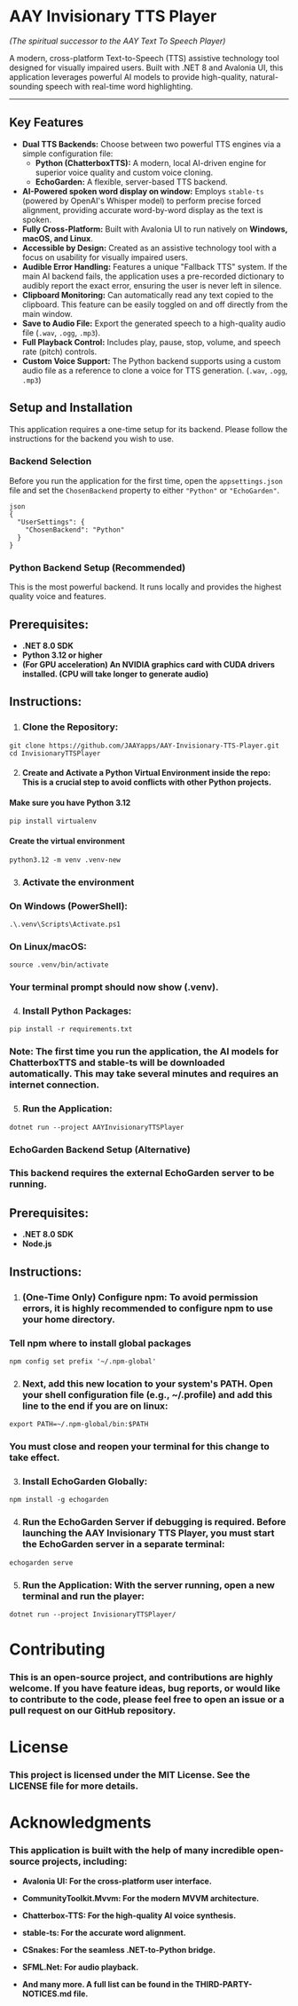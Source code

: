 # AAY Invisionary TTS Player

*(The spiritual successor to the AAY Text To Speech Player)*

A modern, cross-platform Text-to-Speech (TTS) assistive technology tool designed for visually impaired users. Built with .NET 8 and Avalonia UI, this application leverages powerful AI models to provide high-quality, natural-sounding speech with real-time word highlighting.

---

## Key Features

* **Dual TTS Backends:** Choose between two powerful TTS engines via a simple configuration file:
    * **Python (ChatterboxTTS):** A modern, local AI-driven engine for superior voice quality and custom voice cloning.
    * **EchoGarden:** A flexible, server-based TTS backend.
* **AI-Powered spoken word display on window:** Employs `stable-ts` (powered by OpenAI's Whisper model) to perform precise forced alignment, providing accurate word-by-word display as the text is spoken.
* **Fully Cross-Platform:** Built with Avalonia UI to run natively on **Windows, macOS, and Linux**.
* **Accessible by Design:** Created as an assistive technology tool with a focus on usability for visually impaired users.
* **Audible Error Handling:** Features a unique "Fallback TTS" system. If the main AI backend fails, the application uses a pre-recorded dictionary to audibly report the exact error, ensuring the user is never left in silence.
* **Clipboard Monitoring:** Can automatically read any text copied to the clipboard. This feature can be easily toggled on and off directly from the main window.
* **Save to Audio File:** Export the generated speech to a high-quality audio file (`.wav`, `.ogg`, `.mp3`).
* **Full Playback Control:** Includes play, pause, stop, volume, and speech rate (pitch) controls.
* **Custom Voice Support:** The Python backend supports using a custom audio file as a reference to clone a voice for TTS generation. (`.wav`, `.ogg`, `.mp3`)

## Setup and Installation

This application requires a one-time setup for its backend. Please follow the instructions for the backend you wish to use.

### Backend Selection
Before you run the application for the first time, open the `appsettings.json` file and set the `ChosenBackend` property to either `"Python"` or `"EchoGarden"`.

```
json
{
  "UserSettings": {
    "ChosenBackend": "Python"
  }
}
```

### Python Backend Setup (Recommended)
This is the most powerful backend. It runs locally and provides the highest quality voice and features.

## Prerequisites:

* **.NET 8.0 SDK**
* **Python 3.12 or higher**
* **(For GPU acceleration) An NVIDIA graphics card with CUDA drivers installed. (CPU will take longer to generate audio)**

## Instructions:

1. ### Clone the Repository:
~~~
git clone https://github.com/JAAYapps/AAY-Invisionary-TTS-Player.git
cd InvisionaryTTSPlayer
~~~
2. #### Create and Activate a Python Virtual Environment inside the repo: This is a crucial step to avoid conflicts with other Python projects.

#### Make sure you have Python 3.12
~~~
pip install virtualenv
~~~
#### Create the virtual environment
~~~
python3.12 -m venv .venv-new
~~~
3. ### Activate the environment
### On Windows (PowerShell):
~~~
.\.venv\Scripts\Activate.ps1
~~~
### On Linux/macOS:
~~~
source .venv/bin/activate
~~~
### Your terminal prompt should now show (.venv).

4. ### Install Python Packages:
~~~
pip install -r requirements.txt
~~~
### Note: The first time you run the application, the AI models for ChatterboxTTS and stable-ts will be downloaded automatically. This may take several minutes and requires an internet connection.
5. ### Run the Application:
~~~
dotnet run --project AAYInvisionaryTTSPlayer
~~~
### EchoGarden Backend Setup (Alternative)
### This backend requires the external EchoGarden server to be running.

## Prerequisites:

* **.NET 8.0 SDK**
* **Node.js**

## Instructions:

1. ### (One-Time Only) Configure npm: To avoid permission errors, it is highly recommended to configure npm to use your home directory.

### Tell npm where to install global packages
~~~
npm config set prefix '~/.npm-global'
~~~
2. ### Next, add this new location to your system's PATH. Open your shell configuration file (e.g., ~/.profile) and add this line to the end if you are on linux:
~~~
export PATH=~/.npm-global/bin:$PATH
~~~

### You must close and reopen your terminal for this change to take effect.

3. ### Install EchoGarden Globally:
~~~
npm install -g echogarden
~~~
4. ### Run the EchoGarden Server if debugging is required. Before launching the AAY Invisionary TTS Player, you must start the EchoGarden server in a separate terminal:
~~~
echogarden serve
~~~
5. ### Run the Application: With the server running, open a new terminal and run the player:
~~~
dotnet run --project InvisionaryTTSPlayer/
~~~

# Contributing
### This is an open-source project, and contributions are highly welcome. If you have feature ideas, bug reports, or would like to contribute to the code, please feel free to open an issue or a pull request on our GitHub repository.

# License
### This project is licensed under the MIT License. See the LICENSE file for more details.

# Acknowledgments
### This application is built with the help of many incredible open-source projects, including:
* **Avalonia UI: For the cross-platform user interface.**

* **CommunityToolkit.Mvvm: For the modern MVVM architecture.**

* **Chatterbox-TTS: For the high-quality AI voice synthesis.**

* **stable-ts: For the accurate word alignment.**

* **CSnakes: For the seamless .NET-to-Python bridge.**

* **SFML.Net: For audio playback.**

* **And many more. A full list can be found in the THIRD-PARTY-NOTICES.md file.**
